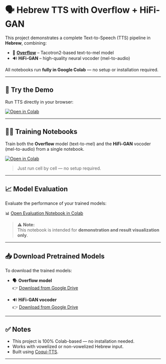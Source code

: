 # 🗣️ Hebrew TTS with Overflow + HiFi-GAN

This project demonstrates a complete Text-to-Speech (TTS) pipeline in **Hebrew**, combining:

- 🌊 [**Overflow**](https://github.com/coqui-ai/TTS) – Tacotron2-based text-to-mel model  
- 🔊 **HiFi-GAN** – high-quality neural vocoder (mel-to-audio)

All notebooks run **fully in Google Colab** — no setup or installation required.

---

## 🚀 Try the Demo

Run TTS directly in your browser:

[![Open in Colab](https://colab.research.google.com/assets/colab-badge.svg)](https://colab.research.google.com/drive/1oXrdY2hZakz_o05C7SZR9uhP0zHnb7Vi?usp=sharing)

---

## 🏋️‍♂️ Training Notebooks

Train both the **Overflow** model (text-to-mel) and the **HiFi-GAN** vocoder (mel-to-audio) from a single notebook.

[![Open in Colab](https://colab.research.google.com/assets/colab-badge.svg)](https://colab.research.google.com/drive/1SK7dGDudGiuA_H5bHmZZc-fO49WlJu7B?usp=sharing)

> Just run cell by cell — no setup required.


---

## 📈 Model Evaluation

Evaluate the performance of your trained models:

📊 [Open Evaluation Notebook in Colab](https://colab.research.google.com/drive/14wEEJv2YA9_4U2UOOlKEaFYn4_ehEaRU?usp=sharing)

> ⚠️ **Note:**  
> This notebook is intended for **demonstration and result visualization only**.  

---

## 📥 Download Pretrained Models

To download the trained models:

- 🗣️ **Overflow model**  
  👉 [Download from Google Drive](https://drive.google.com/drive/folders/1C7xfx8p8iTaF73bvfvIdkGDPv01wvjmx?usp=share_link)

- 🔊 **HiFi-GAN vocoder**  
  👉 [Download from Google Drive](https://colab.research.google.com/drive/1SK7dGDudGiuA_H5bHmZZc-fO49WlJu7B?usp=sharing)

---

## ✅ Notes

- This project is 100% Colab-based — no installation needed.
- Works with vowelized or non-vowelized Hebrew input.
- Built using [Coqui-TTS](https://github.com/coqui-ai/TTS).

---
